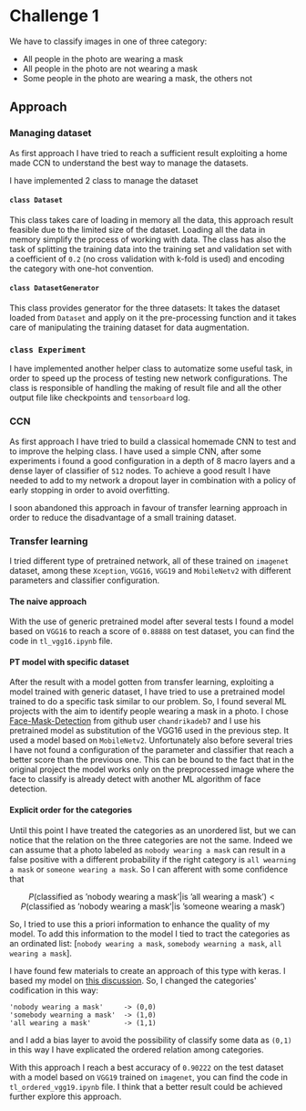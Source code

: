 # Challenge 1

We have to classify images in one of three category:
- All people in the photo are wearing a mask
- All people in the photo are not wearing a mask
- Some people in the photo are wearing a mask, the others not

## Approach

### Managing dataset

As first approach I have tried to reach a sufficient result exploiting a home made CCN to understand the best way to manage the datasets.

I have implemented 2 class to manage the dataset

#### `class Dataset`

This class takes care of loading in memory all the data, this approach result feasible due to the limited size of the dataset. Loading all the data in memory simplify the process of working with data. The class has also the task of splitting the training data into the training set and validation set with a coefficient of `0.2` \(no cross validation with k-fold is used\) and encoding the category with one-hot convention.

#### `class DatasetGenerator`

This class provides generator for the three datasets: It takes the dataset loaded from `Dataset` and apply on it the pre-processing function and it takes care of manipulating the training dataset for data augmentation.

### `class Experiment`

I have implemented another helper class to automatize some useful task, in order to speed up the process of testing new network configurations. The class is responsible of handling the making of result file and all the other output file like checkpoints and `tensorboard` log.

### CCN

As first approach I have tried to build a classical homemade CNN to test and to improve the helping class. I have used a simple CNN, after some experiments i found a good configuration in a depth of 8 macro layers and a dense layer of classifier of `512` nodes. To achieve a good result I have needed to add to my network a dropout layer in combination with a policy of early stopping in order to avoid overfitting.

I soon abandoned this approach in favour of transfer learning approach in order to reduce the disadvantage of a small training dataset.

### Transfer learning

I tried different type of pretrained network, all of these trained on `imagenet` dataset, among these `Xception`, `VGG16`, `VGG19` and `MobileNetv2` with different parameters and classifier configuration.

#### The naive approach

With the use of generic pretrained model after several tests I found a model based on `VGG16` to reach a score of `0.88888` on test dataset, you can find the code in `tl_vgg16.ipynb` file.

#### PT model with specific dataset

After the result with a model gotten from transfer learning, exploiting a model trained with generic dataset, I have tried to use a pretrained model trained to do a specific task similar to our problem.
So, I found several ML projects with the aim to identify people wearing a mask in a photo. I chose [Face-Mask-Detection](https://github.com/chandrikadeb7/Face-Mask-Detection) from github user `chandrikadeb7` and I use his pretrained model as substitution of the VGG16 used in the previous step. It used a model based on `MobileNetv2`. Unfortunately also before several tries I have not found a configuration of the parameter and classifier that reach a better score than the previous one. This can be bound to the fact that in the original project the model works only on the preprocessed image where the face to classify is already detect with another ML algorithm of face detection.

#### Explicit order for the categories

Until this point I have treated the categories as an unordered list, but we can notice that the relation on the three categories are not the same. Indeed we can assume that a photo labeled as `nobody wearing a mask` can result in a false positive with a different probability if the right category is `all wearning a mask` or `someone wearing a mask`. So I can afferent with some confidence that

$$P(\textrm{classified as 'nobody wearing a mask'} | \textrm{is 'all wearing a mask'}) < P(\textrm{classified as 'nobody wearing a mask'} | \textrm{is 'someone wearing a mask'})$$

So, I tried to use this a priori information to enhance the quality of my model. To add this information to the model I tied to tract the categories as an ordinated list: [`nobody wearing a mask`, `somebody wearning a mask`, `all wearing a mask`].

I have found few materials to create an approach of this type with keras. I based my model on [this discussion](https://stats.stackexchange.com/questions/140061/how-to-set-up-neural-network-to-output-ordinal-data).
So, I changed the categories' codification in this way:

```
'nobody wearing a mask'     -> (0,0)
'somebody wearning a mask'  -> (1,0)
'all wearing a mask'        -> (1,1)
```

and I add a bias layer to avoid the possibility of classify some data as `(0,1)` in this way I have explicated the ordered relation among categories.

With this approach I reach a best accuracy of `0.90222` on the test dataset with a model based on `VGG19` trained on `imagenet`, you can find the code in `tl_ordered_vgg19.ipynb` file. I think that a better result could be achieved further explore this approach.